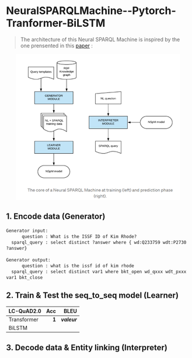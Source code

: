 # NeuralSPARQLMachine--Pytorch-Tranformer-BiLSTM
> The architecture of this Neural SPARQL Machine is inspired by the one prensented in this [paper](https://s3.eu-west-2.amazonaws.com/tsoru.aksw.org/neural-sparql-machines/soru-marx-semantics2017.html) :
<p align="center">
  <img src="https://github.com/gabguerin/NeuralSPARQLMachine--Pytorch-Tranformer-BiLSTM/blob/main/data/NSpM.PNG" width="450" height="400">
</p>

## 1. Encode data (Generator)
```sparql
Generator input:
      question : What is the ISSF ID of Kim Rhode?
  sparql_query : select distinct ?answer where { wd:Q233759 wdt:P2730 ?answer}

Generator output:
      question : what is the issf id of kim rhode
  sparql_query : select distinct var1 where bkt_open wd_qxxx wdt_pxxx var1 bkt_close
```

## 2. Train & Test the seq_to_seq model (Learner)

LC-QuAD2.0 | Acc | BLEU
:- | -: | -:
Transformer | **1** | **_valeur_**
BiLSTM |  | 

## 3. Decode data & Entity linking (Interpreter)
